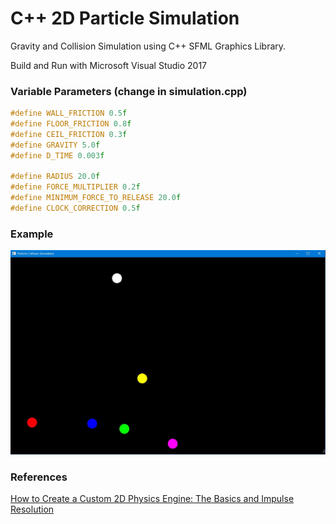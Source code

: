 # C++ 2D Particle Simulation
Gravity and Collision Simulation
using C++ SFML Graphics Library.

Build and Run with Microsoft Visual Studio 2017 

### Variable Parameters (change in simulation.cpp)

```cpp
#define WALL_FRICTION 0.5f
#define FLOOR_FRICTION 0.8f
#define CEIL_FRICTION 0.3f
#define GRAVITY 5.0f
#define D_TIME 0.003f

#define RADIUS 20.0f
#define FORCE_MULTIPLIER 0.2f
#define MINIMUM_FORCE_TO_RELEASE 20.0f
#define CLOCK_CORRECTION 0.5f
```

### Example

![alt text](https://github.com/SuyashMore/2D-Sphere-Collision-Simulation/blob/master/demo.JPG)


### References

[How to Create a Custom 2D Physics Engine: The Basics and Impulse Resolution](https://gamedevelopment.tutsplus.com/tutorials/how-to-create-a-custom-2d-physics-engine-the-basics-and-impulse-resolution--gamedev-6331)


